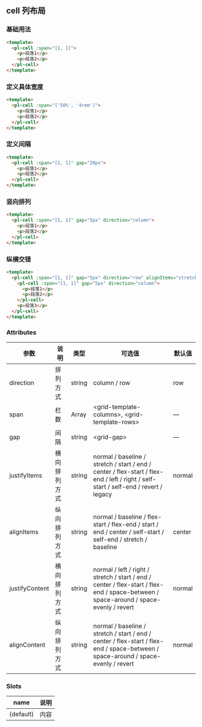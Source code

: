 ## cell 列布局

### 基础用法

```html
<template>
  <pl-cell :span="[1, 1]">
    <p>段落1</p>
    <p>段落2</p>
  </pl-cell>
</template>
```

### 定义具体宽度

```html
<template>
  <pl-cell :span="['50%', '4rem']">
    <p>段落1</p>
    <p>段落2</p>
  </pl-cell>
</template>
```

### 定义间隔

```html
<template>
  <pl-cell :span="[1, 1]" gap="20px">
    <p>段落1</p>
    <p>段落2</p>
  </pl-cell>
</template>
```

### 竖向排列
```html
<template>
  <pl-cell :span="[1, 1]" gap="5px" direction="column">
    <p>段落1</p>
    <p>段落2</p>
  </pl-cell>
</template>
```

### 纵横交错
```html
<template>
  <pl-cell :span="[1, 1]" gap="5px" direction="row" alignItems="stretch">
    <pl-cell :span="[1, 1]" gap="5px" direction="column">
      <p>段落1</p>
      <p>段落2</p>
    </pl-cell>
    <p>段落3</p>
  </pl-cell>
</template>
```

### Attributes
| 参数      | 说明    | 类型      | 可选值       | 默认值   |
|---------- |-------- |---------- |-------------  |-------- |
| direction | 排列方式   | string  |   column / row            |    row     |
| span      | 栏数   | Array    | \<grid-template-columns\>, \<grid-template-rows\>   |     —    |
| gap       | 间隔   | string    |       \<grid-gap\>           | —   |
| justifyItems  | 横向排列方式   | string    |   normal / baseline / stretch / start / end / center / flex-start / flex-end / left / right / self-start / self-end / revert / legacy | normal |
| alignItems   | 纵向排列方式    | string   |   normal / baseline / flex-start / flex-end / start / end / center / self-start / self-end / stretch / baseline   | center |
| justifyContent | 横向排列方式   | string    |   normal / left / right / stretch / start / end / center / flex-start / flex-end / space-between / space-around / space-evenly / revert | normal |
| alignContent  | 纵向排列方式    | string   |   normal / baseline / stretch / start / end / center / flex-start / flex-end / space-between / space-around / space-evenly / revert   | normal |

### Slots
| name      | 说明    |
|---------- |-------- |
| (default)     |   内容   |
